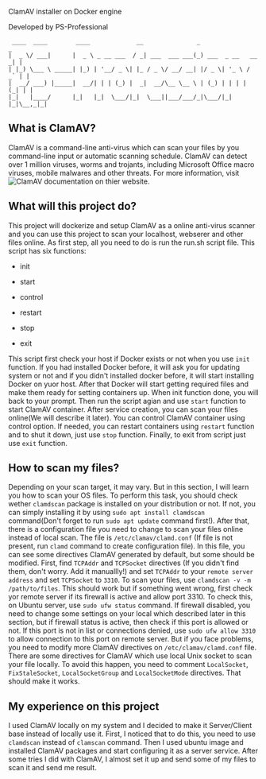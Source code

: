 ClamAV installer on Docker engine

Developed by PS-Professional

     ____  ____        ____             __               _                   _ 
    |  _ \/ ___|      |  _ \ _ __ ___  / _| ___  ___ ___(_) ___  _ __   __ _| |
    | |_) \___ \ _____| |_) | '__/ _ \| |_ / _ \/ __/ __| |/ _ \| '_ \ / _` | |
    |  __/ ___) |_____|  __/| | | (_) |  _|  __/\__ \__ \ | (_) | | | | (_| | |
    |_|   |____/      |_|   |_|  \___/|_|  \___||___/___/_|\___/|_| |_|\__,_|_|


## What is ClamAV?

ClamAV is a command-line anti-virus which can scan your files by you command-line input or automatic scanning schedule. ClamAV can detect over 1 million viruses, worms and trojants, including Microsoft Office macro viruses, mobile malwares and other threats. For more information, visit ![ClamAV documentation](https://clamav.net/document/introduction) on thier website.

## What will this project do?

This project will dockerize and setup ClamAV as a online anti-virus scanner and you can use this project to scan your localhost, webserer and other files online. As first step, all you need to do is run the run.sh script file. This script has six functions:
* init 

* start

* control

* restart

* stop

* exit

This script first check your host if Docker exists or not when you use `init` function. If you had installed Docker before, it will ask you for updating system or not and if you didn't installed docker before, it will start installing Docker on yuor host. After that Docker will start getting required files and make them ready for setting containers up. When init function done, you will back to your prompt. Then run the script agian and use `start` function to start ClamAV container. After service creation, you can scan your files online(We will describe it later). You can control ClamAV container using control option. If needed, you can restart containers using `restart` function and to shut it down, just use `stop` function. Finally, to exit from script just use `exit` function.

## How to scan my files?

Depending on your scan target, it may vary. But in this section, I will learn you how to scan your OS files. To perform this task, you should check wether `clamdscan` package is installed on your distribution or not. If not, you can simply installing it by using `sudo apt install clamdscan` command(Don't forget to run `sudo apt update` command first!). After that, there is a configuration file you need to change to scan your files online instead of local scan. The file is `/etc/clamav/clamd.conf` (If file is not present, run `clamd` command to create configuration file). In this file, you can see some directives ClamAV generated by default, but some should be modified. First, find `TCPAddr` and `TCPSocket` directives (If you didn't find them, don't worry. Add it manuallly!) and set `TCPAddr` to your `remote server address` and set `TCPSocket` to `3310`. To scan your files, use `clamdscan -v -m /path/to/files`. This should work but if something went wrong, first check yor remote server if its firewall is active and allow port 3310. To check this, on Ubuntu server, use `sudo ufw status` command. If firewall disabled, you need to change some settings on your local which described later in this section, but if firewall status is active, then check if this port is allowed or not. If this port is not in list or connections denied, use `sudo ufw allow 3310` to allow connection to this port on remote server. But if you face problems, you need to modify more ClamAV directives on `/etc/clamav/clamd.conf` file. There are some directives for ClamAV which use local Unix socket to scan your file locally. To avoid this happen, you need to comment `LocalSocket`, `FixStaleSocket`, `LocalSocketGroup` and `LocalSocketMode` directives. That should make it works.

## My experience on this project

I used ClamAV locally on my system and I decided to make it Server/Client base instead of locally use it. First, I noticed that to do this, you need to use `clamdscan` instead of `clamscan` command. Then I used ubuntu image and installed ClamAV packages and start configuring it as a server service. After some tries I did with ClamAV, I almost set it up and send some of my files to scan it and send me result.